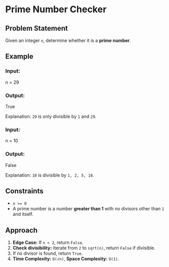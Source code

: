 # Prime Number Checker

## Problem Statement
Given an integer `n`, determine whether it is a **prime number**.

## Example
### Input:
n = 29

### Output:
True

Explanation: `29` is only divisible by `1` and `29`.

### Input:
n = 10

### Output:
False

Explanation: `10` is divisible by `1, 2, 5, 10`.

## Constraints
- `n >= 0`
- A prime number is a number **greater than 1** with no divisors other than `1` and itself.

## Approach
1. **Edge Case:** If `n < 2`, return `False`.
2. **Check divisibility:** Iterate from `2` to `sqrt(n)`, return `False` if divisible.
3. If no divisor is found, return `True`.
4. **Time Complexity:** `O(√n)`, **Space Complexity:** `O(1)`.